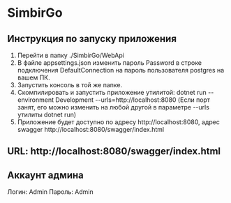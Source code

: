 # SimbirGo

## Инструкция по запуску приложения
1. Перейти в папку ./SimbirGo/WebApi
2. В файле appsettings.json изменить пароль Password в строке подключения DefaultConnection на пароль пользователя postgres на вашем ПК.
3. Запустить консоль в той же папке.
4. Скомпилировать и запустить приложение утилитой: dotnet run --environment Development --urls=http://localhost:8080
   (Если порт занят, его можно изменить на любой другой в параметре --urls утилиты dotnet run)
5. Приложение будет доступно по адресу http://localhost:8080, адрес swagger http://localhost:8080/swagger/index.html

## URL: http://localhost:8080/swagger/index.html

## Аккаунт админа
Логин: Admin
Пароль: Admin
